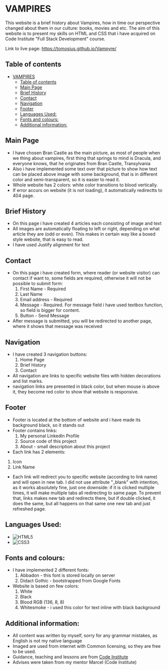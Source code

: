 # VAMPIRES
This website is a brief history about Vampires, how in time our perspective changed about them in our culture: books, movies and etc.
The aim of this website is to  present my skills on HTML and CSS that i have acquired on Code Institute "Full Stack Development" course.

Link to live page: https://tomosius.github.io/Vampyre/

## Table of contents
- [VAMPIRES](#vampires)
  - [Table of contents](#table-of-contents)
  - [Main Page](#main-page)
  - [Brief History](#brief-history)
  - [Contact](#contact)
  - [Navigation](#navigation)
  - [Footer](#footer)
  - [Languages Used:](#languages-used)
  - [Fonts and colours:](#fonts-and-colours)
  - [Additional information:](#additional-information)


## Main Page
- I have chosen Bran Castle as the main picture, as most of people when we thing about vampires, first thing that springs to mind is Dracula, and everyone knows, that he originates from Bran Castle, Transylvania
- Also i have implemented some text over that picture to show how text can be placed above image with some background, that is in different color and semi-transparent, so it is easier to read it.
- Whole website has 2 colors: white color transitions to blood vertically.
- If error accurs on website (it is not loading), it automatically redirectts to 404 page.

## Brief History
- On this page i have created 4 articles each consisting of image and text
- All images are automatically floating to left or right, depending on what article they are (odd or even). This makes in certain way like a boxed style website, that is easy to read. 
- I have used Justify alignment for text

## Contact
- On this page i have created form, where reader (or website visitor) can contact if want to, some fields are required, otherwise it will not be possible to submit form:
    1. First Name - Required
    2. Last Name
    3. Email address - Required
    4. Message - Required. For message field i have used textbox function, so field is bigger for content.
    5. Button - Send Message
- After message is submitted, you will be redirected to another page, where it shows that message was received

## Navigation
- I have created 3 navigation buttons:
    1. Home Page
    2. Brief History
    3. Contact
- All navigation are links to specific website files with hidden decorations and list marks.
- navigation links are presented in black color, but when mouse is above it, they become red color to show that website is responsive.

## Footer
- Footer is located at the bottom of website and i have made its background black, so it stands out
- Footer contains links:
    1. My personal LinkedIn Profile
    2. Source code of this project
    3. About - small description about this project
- Each link has 2 elements:
 1.  Icon
 2.  Link Name
 - Each link will redirect you to specific website (according to link name) and will open in new tab. I did not use attribute "_blank" with intention, as it works absolutely fine, just one downside: if it is clicked multiple times, it will make multiple tabs all redirecting to same page. To prevent that, links makes new tab and redirects there, but if double clicked, it does the same, but all happens on that same one new tab and just refreshed page.

## Languages Used:
- ![HTML5](https://img.shields.io/badge/html5-%23E34F26.svg?style=for-the-badge&logo=html5&logoColor=white)
- ![CSS3](https://img.shields.io/badge/css3-%231572B6.svg?style=for-the-badge&logo=css3&logoColor=white)

## Fonts and colours:
- I have implemented 2 different fonts:
  1. Abbadon - this font is stored locally on server
   2. Didact Gothic - bootstrapped from Google Fonts
- Website is based on few colors:
    1. White
    2. Black
    3. Blood RGB (136, 8, 8)
    4. Whitesmoke - i used this color for text inline with black background

## Additional information:

- All content was written by myself, sorry for any grammar mistakes, as English is not my native language
- Imaged are used from internet with Common licensing, so they are free to be used.
- Guidance, teaching and lessons are from [Code Institute](https://codeinstitute.net)
- Advises were taken from my mentor Marcel (Code Institute)